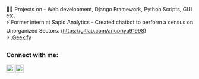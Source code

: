 👩‍💻 Projects on - Web development, Django Framework, Python Scripts, GUI etc. <br>
⚡ Former intern at Sapio Analytics - Created chatbot to perform a census on Unorganized Sectors. (https://gitlab.com/anupriya91998) <br>
⚡ <a href="https://anupriyanishad.pythonanywhere.com/" target="_blank">.Geekify</a>

### Connect with me:
<a href="https://www.linkedin.com/in/anupriyanishad" target="_blank"><img align="left" alt="CodeA | LinkedIn" width="22px" src="https://cdn.jsdelivr.net/npm/simple-icons@v3/icons/linkedin.svg" /></a>
<a href="mailto:anupriya91998@gmail.com" target="_blank"><img align="left" alt="CodeA | Instagram" width="22px" src="https://cdn.jsdelivr.net/npm/simple-icons@v3/icons/gmail.svg" /></a>
